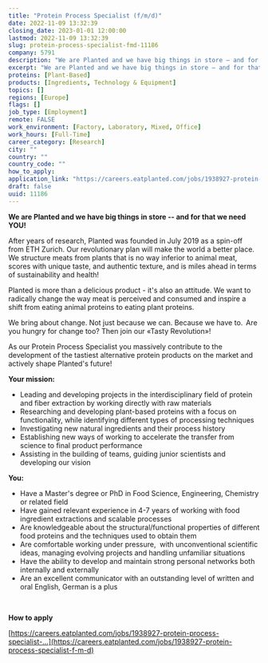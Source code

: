 ```yaml
---
title: "Protein Process Specialist (f/m/d)"
date: 2022-11-09 13:32:39
closing_date: 2023-01-01 12:00:00
lastmod: 2022-11-09 13:32:39
slug: protein-process-specialist-fmd-11186
company: 5791
description: "We are Planted and we have big things in store – and for that we need YOU!After years of research, Planted was founded in July 2019 as a spin-off from ETH Zurich. Our revolutionary plan will make the world a better place. We structure meats from plants that is no way inferior to animal meat, scores with unique taste, and authentic texture, and is miles ahead in terms of sustainability and health!"
excerpt: "We are Planted and we have big things in store – and for that we need YOU!After years of research, Planted was founded in July 2019 as a spin-off from ETH Zurich. Our revolutionary plan will make the world a better place. We structure meats from plants that is no way inferior to animal meat, scores with unique taste, and authentic texture, and is miles ahead in terms of sustainability and health!"
proteins: [Plant-Based]
products: [Ingredients, Technology & Equipment]
topics: []
regions: [Europe]
flags: []
job_type: [Employment]
remote: FALSE
work_environment: [Factory, Laboratory, Mixed, Office]
work_hours: [Full-Time]
career_category: [Research]
city: ""
country: ""
country_code: ""
how_to_apply: 
application_link: "https://careers.eatplanted.com/jobs/1938927-protein-process-specialist-f-m-d"
draft: false
uuid: 11186
---
```

**We are Planted and we have big things in store -- and for that we need
YOU!**

After years of research, Planted was founded in July 2019 as a spin-off
from ETH Zurich. Our revolutionary plan will make the world a better
place. We structure meats from plants that is no way inferior to animal
meat, scores with unique taste, and authentic texture, and is miles
ahead in terms of sustainability and health!

Planted is more than a delicious product - it\'s also an attitude. We
want to radically change the way meat is perceived and consumed and
inspire a shift from eating animal proteins to eating plant proteins.

We bring about change. Not just because we can. Because we have to.  Are
you hungry for change too? Then join our «Tasty Revolution»!

As our Protein Process Specialist you massively contribute to the
development of the tastiest alternative protein products on the market
and actively shape Planted\'s future!

**Your mission:**


-   Leading and developing projects in the interdisciplinary field of
    protein and fiber extraction by working directly with raw materials
-   Researching and developing plant-based proteins with a focus on
    functionality, while identifying different types of processing
    techniques
-   Investigating new natural ingredients and their process history
-   Establishing new ways of working to accelerate the transfer from
    science to final product performance
-   Assisting in the building of teams, guiding junior scientists and
    developing our vision



**You:**

-   Have a Master\'s degree or PhD in Food Science, Engineering,
    Chemistry or related field
-   Have gained relevant experience in 4-7 years of working with food
    ingredient extractions and scalable processes
-   Are knowledgeable about the structural/functional properties of
    different food proteins and the techniques used to obtain them
-   Are comfortable working under pressure,  with unconventional
    scientific ideas, managing evolving projects and handling unfamiliar
    situations
-   Have the ability to develop and maintain strong personal networks
    both internally and externally
-   Are an excellent communicator with an outstanding level of written
    and oral English, German is a plus

 


**How to apply**


[https://careers.eatplanted.com/jobs/1938927-protein-process-specialist-...](https://careers.eatplanted.com/jobs/1938927-protein-process-specialist-f-m-d)
